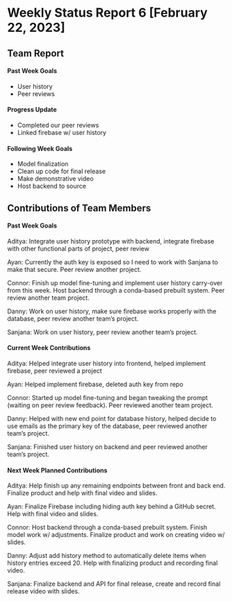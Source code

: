 # Weekly Status Report 6 [February 22, 2023]


## **Team Report**

#### **Past Week Goals**

-  User history 
-  Peer reviews


#### **Progress Update**

-   Completed our peer reviews
-   Linked firebase w/ user history

#### **Following Week Goals**

-   Model finalization
-   Clean up code for final release
-   Make demonstrative video
-   Host backend to source


## **Contributions of Team Members**

#### **Past Week Goals**

Aditya: Integrate user history prototype with backend, integrate firebase with other functional parts of project, peer review

Ayan: Currently the auth key is exposed so I need to work with Sanjana to make that secure. Peer review another project. 

Connor: Finish up model fine-tuning and implement user history carry-over from this week. Host backend through a conda-based prebuilt system. Peer review another team project.

Danny: Work on user history, make sure firebase works properly with the database, peer review another team’s project.

Sanjana: Work on user history, peer review another team’s project. 


#### **Current Week Contributions**

Aditya: Helped integrate user history into frontend, helped implement firebase, peer reviewed a project

Ayan: Helped implement firebase, deleted auth key from repo

Connor: Started up model fine-tuning and began tweaking the prompt (waiting on peer review feedback). Peer reviewed another team project.

Danny: Helped with new end point for database history, helped decide to use emails as the primary key of the database, peer reviewed another team’s project.

Sanjana: Finished user history on backend and peer reviewed another team’s project. 



#### **Next Week Planned Contributions**

Aditya: Help finish up any remaining endpoints between front and back end. Finalize product and help with final video and slides.

Ayan: Finalize Firebase including hiding auth key behind a GitHub secret. Help with final video and slides.

Connor: Host backend through a conda-based prebuilt system. Finish model work w/ adjustments. Finalize product and work on creating video w/ slides.

Danny: Adjust add history method to automatically delete items when history entries exceed 20. Help with finalizing product and recording final video.

Sanjana: Finalize backend and API for final release, create and record final release video with slides. 
